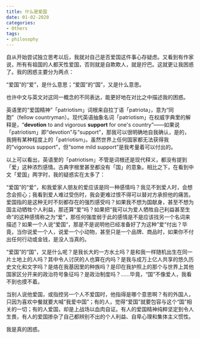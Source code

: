 ```yaml
---
title: 什么是爱国
date: 01-02-2020
categories: 
- Others
tags: 
- philosophy
---
```


自从开始尝试独立思考以后，我就对自己是否爱国这件事心存疑虑。又看到有作家说，所有有祖国的人都天性爱国，否则就是自欺欺人，就是拧巴。这就更让我困惑了。我的困惑主要分为两点：

“爱国”的“爱”，是什么意思；“爱国”的“国”，又是什么意思。



也许中文与英文对这同一概念的不同表达，能更好地在对比之中描述我的困惑。



英语里的“爱国精神”「patriotism」词根来自拉丁语「patriota」，意为“同胞”（fellow countryman）。现代英语抽象名词「patriotism」在权威字典里的解释是，“**devotion** to and vigorous **support** for one's country”——如果说「patriotism」即“devotion”与“support”，那我可以很明确地自我确认，是的，我拥有某种程度上的「patriotism」。虽然世界上任何国家都无法获得我的“vigorous support”，但“some mild support”是我考量着可以付出的。



以上可以看出，英语里的「patriotism」不管是词根还是现代释义，都没有提到「爱」这种浓烈感情。古典字根里甚至都没有「国」的意象。相比之下，在看到中文「爱国」两字时，我的疑惑实在太多了：



“爱国”的“爱”，和我爱家人朋友的爱应该是同一种感情吗？我见不到爱人时，会想念会担心；我看到爱人难过受伤时，我会更难过恨不得可以替对方承担他的痛苦。爱国指的是这种无时不刻都存在的强烈感受吗？如果我不想为国献身，甚至不想为国主动牺牲个人利益，那还算“爱”吗？如果把“我可以为爱人牺牲自己利益甚至生命”的这种感情称之为“爱”，那任何强度弱于此的感情是不是应该找另一个名词来描述？如果一个人说“爱国“，那是不是说明他已经准备好了为这种”爱“付出？毕竟，当你说爱一个人，说爱一个小动物，甚至只是一个品牌、商品时，如果你不付出任何行动或金钱，是没人当真的。



“爱国”的“国”，又是什么呢？是我长大的一方水土吗？是和我一样随机出生在同一片土地上的人吗？其中令人讨厌的人也算在内吗？是我与成万上亿人共享的悠久历史文化和文字吗？是烙在我基因里的种族吗？是印在我护照上的那个与世界上其他国家区分开来的政治符号象征吗？是政治制度吗？……毕竟，“国”不像爱人，我看不到也摸不着。



当别人说他爱国，或指控另一个人不爱国时，他指得是哪个意思啊？有的外国人，只因为喜欢中餐就要大喊“我爱中国”；有的人，觉得“爱国”就要包容与这个“国”相关的一切；有的人爱国，却是上战场以血肉自证。有人的爱国精神纯粹坚定到令人生畏，有人的爱国掺杂了自己都辨别不出的个人利益、自卑心理和集体主义惯性。



我是真的困惑。